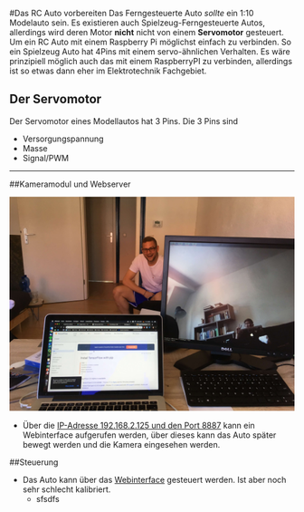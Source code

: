 #Das RC Auto vorbereiten
Das Ferngesteuerte Auto *sollte* ein 1:10 Modelauto sein. Es existieren auch Spielzeug-Ferngesteuerte Autos, allerdings wird deren
Motor **nicht** nicht von einem **Servomotor** gesteuert. Um ein RC Auto mit einem Raspberry Pi möglichst einfach zu verbinden.
So ein Spielzeug Auto hat 4Pins mit einem servo-ähnlichen Verhalten. Es wäre prinzipiell möglich auch das mit einem RaspberryPI
zu verbinden, allerdings ist so etwas dann eher im Elektrotechnik Fachgebiet.

## Der Servomotor
Der Servomotor eines Modellautos hat 3 Pins. Die 3 Pins sind
* Versorgungspannung
* Masse
* Signal/PWM <br>
***




##Kameramodul und Webserver

![Alt-Text](camera_works.jpg)
* Über die [IP-Adresse 192.168.2.125  und den Port 8887](http://192.168.2.125:8887) kann ein Webinterface aufgerufen werden, über dieses kann das Auto später bewegt werden und die Kamera eingesehen werden.

##Steuerung

* Das Auto kann über das [Webinterface](http://192.168.2.125:8887) gesteuert werden. Ist aber noch sehr schlecht kalibriert.
    * sfsdfs
